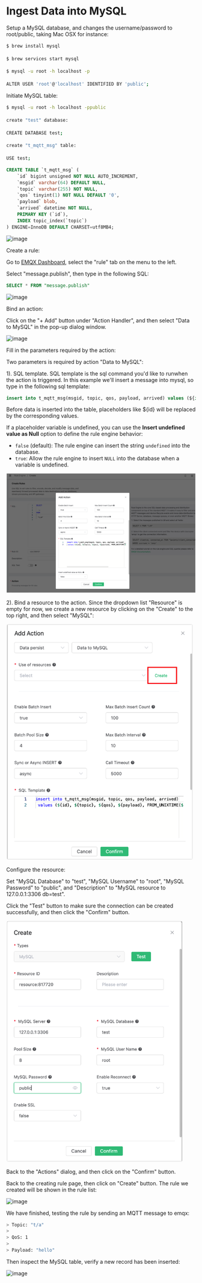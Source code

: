 # Ingest Data into MySQL

Setup a MySQL database, and changes the username/password to root/public, taking Mac OSX for instance:

```bash
$ brew install mysql

$ brew services start mysql

$ mysql -u root -h localhost -p

ALTER USER 'root'@'localhost' IDENTIFIED BY 'public';
```

Initiate MySQL table:

```bash
$ mysql -u root -h localhost -ppublic

create "test" database:

CREATE DATABASE test;

create "t_mqtt_msg" table:

USE test;
```

```sql
CREATE TABLE `t_mqtt_msg` (
    `id` bigint unsigned NOT NULL AUTO_INCREMENT,
    `msgid` varchar(64) DEFAULT NULL,
    `topic` varchar(255) NOT NULL,
    `qos` tinyint(1) NOT NULL DEFAULT '0',
    `payload` blob,
    `arrived` datetime NOT NULL,
    PRIMARY KEY (`id`),
    INDEX topic_index(`topic`)
) ENGINE=InnoDB DEFAULT CHARSET=utf8MB4;
```

![image](./assets/rule-engine/mysql_init_1.png)


Create a rule:

Go to [EMQX Dashboard](http://127.0.0.1:18083/#/rules), select the "rule" tab on the menu to the left.

Select "message.publish", then type in the following SQL:

```sql
SELECT * FROM "message.publish"
```

![image](./assets/rule-engine/mysql_sql_1.png)

Bind an action:

Click on the "+ Add" button under "Action Handler", and then select
"Data to MySQL" in the pop-up dialog window.

![image](./assets/rule-engine/mysql_action_1.png)

Fill in the parameters required by the action:

Two parameters is required by action "Data to MySQL":

1). SQL template. SQL template is the sql command you'd like to runwhen the action is triggered. In this example we'll insert a message into mysql, so type in the following sql template:

```sql
insert into t_mqtt_msg(msgid, topic, qos, payload, arrived) values (${id}, ${topic}, ${qos}, ${payload}, FROM_UNIXTIME(${timestamp}/1000))
```

Before data is inserted into the table, placeholders like \${id} will be replaced by the corresponding values.

If a placeholder variable is undefined, you can use the **Insert undefined value as Null** option to define the rule engine behavior:

- `false` (default): The rule engine can insert the string `undefined` into the database.
- `true`: Allow the rule engine to insert `NULL` into the database when a variable is undefined.

![image](./assets/rule-engine/mysql_action_2.png)

2). Bind a resource to the action. Since the dropdown list "Resource" is empty for now, we create a new resource by clicking on the "Create" to the top right, and then select "MySQL":

<img src="./assets/rule-engine/mysql_action_3.png" alt="image" style="zoom:67%;" />

Configure the resource:

Set "MySQL Database" to "test", "MySQL Username" to "root", "MySQL Password" to "public", and "Description" to "MySQL resource to 127.0.0.1:3306 db=test".

Click the "Test" button to make sure the connection can be created successfully, and then click the "Confirm" button.

<img src="./assets/rule-engine/mysql_resource_1.png" alt="image" style="zoom:67%;" />

Back to the "Actions" dialog, and then click on the "Confirm" button.

Back to the creating rule page, then click on "Create" button. The rule we created will be shown in the rule list:

![image](./assets/rule-engine/mysql_rule_overview_1.png)

We have finished, testing the rule by sending an MQTT message to emqx:

```bash
> Topic: "t/a"
>
> QoS: 1
>
> Payload: "hello"
```

Then inspect the MySQL table, verify a new record has been inserted:

![image](./assets/rule-engine/mysql_result_1.png)
